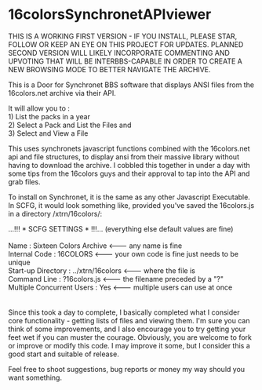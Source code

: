 # 16colorsSynchronetAPIviewer
THIS IS A WORKING FIRST VERSION - IF YOU INSTALL, PLEASE STAR, FOLLOW OR KEEP AN EYE ON THIS PROJECT FOR UPDATES.  PLANNED SECOND VERSION WILL LIKELY INCORPORATE COMMENTING AND UPVOTING THAT WILL BE INTERBBS-CAPABLE IN ORDER TO CREATE A NEW BROWSING MODE TO BETTER NAVIGATE THE ARCHIVE.

This is a Door for Synchronet BBS software that displays ANSI files from the 16colors.net archive via their API.

It will allow you to : <br>1) List the packs in a year <br>2) Select a Pack and List the Files and<br> 3) Select and View a File

This uses synchronets javascript functions combined with the 16colors.net api and file structures, to display ansi from their massive library without having to download the archive.  I cobbled this together in under a day with some tips from the 16colors guys and their approval to tap into the API and grab files.  

To install on Synchronet, it is the same as any other Javascript Executable.  In SCFG, it would look something like, provided you've saved the 16colors.js in a directory /xtrn/16colors/:

...!!! * SCFG SETTINGS * !!!... (everything else default values are fine)<br><br>
Name       :                Sixteen Colors Archive       <--- any name is fine<br>
Internal Code      :        16COLORS                     <--- your own code is fine just needs to be unique<br>
Start-up Directory    :     ../xtrn/16colors             <--- where the file is<br>
Command Line          :     ?16colors.js                 <--- the filename preceded by a "?"<br>
Multiple Concurrent Users : Yes                          <--- multiple users can use at once<br>
<br><br>
Since this took a day to complete, I basically completed what I consider core functionality - getting lists of files and viewing them.  I'm sure you can think of some improvements, and I also encourage you to try getting your feet wet if you can muster the courage.  Obviously, you are welcome to fork or improve or modify this code. I may improve it some, but I consider this a good start and suitable of release.  

 Feel free to shoot suggestions, bug reports or money my way should you want something.
